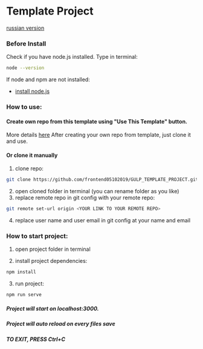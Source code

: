 # Template Project

[russian version](readme-ru.md)

### Before Install

Check if you have node.js installed. Type in terminal:

```bash
node --version
```

If node and npm are not installed:

- [install node.js](https://nodejs.org/ru/)

### How to use:

#### Create own repo from this template using "Use This Template" button.

More details [here](https://help.github.com/en/github/creating-cloning-and-archiving-repositories/creating-a-repository-from-a-template)
After creating your own repo from template, just clone it and use.

#### Or clone it manually

1. clone repo:

```bash
git clone https://github.com/frontend05102019/GULP_TEMPLATE_PROJECT.git
```

2. open cloned folder in terminal (you can rename folder as you like)
3. replace remote repo in git config with your remote repo:

```bash
git remote set-url origin <YOUR LINK TO YOUR REMOTE REPO>
```

4. replace user name and user email in git config at your name and email

### How to start project:

1. open project folder in terminal

2. install project dependencies:

```bash
npm install
```

3. run project:

```bash
npm run serve
```

##### Project will start on localhost:3000.

##### Project will auto reload on every files save

##### TO EXIT, PRESS Ctrl+C
